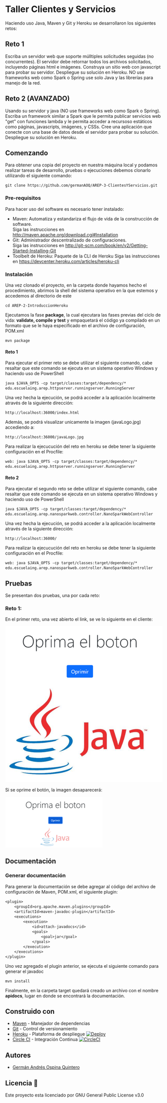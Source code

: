 # Taller Clientes y Servicios                 
Haciendo uso Java, Maven y Git y Heroku se desarrollaron los siguientes retos:
## Reto 1
Escriba un servidor web que soporte múlltiples solicitudes seguidas (no concurrentes). El servidor debe retornar todos los archivos solicitados, incluyendo páginas html e imágenes. Construya un sitio web con javascript para probar su servidor. Despliegue su solución en Heroku. NO use frameworks web como Spark o Spring use solo Java y las librerías para manejo de la red.
## Reto 2 (AVANZADO)
Usando su  servidor y java (NO use frameworks web como Spark o Spring). Escriba un framework similar a Spark que le permita publicar servicios web "get" con funciones lambda y le permita acceder a recursoso estáticos como páginas, javascripts, imágenes, y CSSs. Cree una aplicación que conecte con una base de datos desde el servidor para probar su solución. Despliegue su solución en Heroku.
## Comenzando
Para obtener una copia del proyecto en nuestra máquina local y podamos realizar tareas de desarrollo, pruebas o ejecuciones debemos clonarlo utilizando el siguiente comando:
```
git clone https://github.com/germanAOQ/AREP-3-ClientesYServicios.git
```
### Pre-requisitos
Para hacer uso del software es necesario tener instalado:
* Maven: Automatiza y estandariza el flujo de vida de la construcción de software.                 
    Siga las instrucciones en http://maven.apache.org/download.cgi#Installation
* Git: Administrador descentralizado de configuraciones.                     
    Siga las instrucciones en http://git-scm.com/book/en/v2/Getting-Started-Installing-Git
* Toolbelt de Heroku: Paquete de la CLI de Heroku
    Siga las instrucciones en https://devcenter.heroku.com/articles/heroku-cli
### Instalación
Una vez clonado el proyecto, en la carpeta donde hayamos hecho el procedimiento, abrimos la shell del sistema operativo en la que estemos y accedemos al directorio de este
```
cd AREP-2-IntroduccionHeroku
```
Ejecutamos la fase **package**, la cual ejecutara las fases previas del ciclo de vida: **validate, compile y test** y empaquetará el código ya compilado en un formato que se le haya especificado en el archivo de configuración, POM.xml
```
mvn package
```
#### Reto 1
Para ejecutar el primer reto se debe utilizar el siguiente comando, cabe resaltar que este comando se ejecuta en un sistema operativo Windows y haciendo uso de PowerShell
```
java $JAVA_OPTS -cp target/classes:target/dependency/* edu.escuelaing.arep.httpserver.runningserver.RunningServer
```
Una vez hecha la ejecución, se podrá acceder a la aplicación localmente através de la siguiente dirección:
```
http://localhost:36000/index.html
```
Además, se podrá visualizar unicamente la imagen (javaLogo.jpg) accediendo a:
```
http://localhost:36000/javaLogo.jpg
```
Para realizar la ejecucución del reto en heroku se debe tener la siguiente configuración en el Procfile:
```
web: java $JAVA_OPTS -cp target/classes:target/dependency/* edu.escuelaing.arep.httpserver.runningserver.RunningServer
```
#### Reto 2
Para ejecutar el segundo reto se debe utilizar el siguiente comando, cabe resaltar que este comando se ejecuta en un sistema operativo Windows y haciendo uso de PowerShell
```
java $JAVA_OPTS -cp target/classes:target/dependency/* edu.escuelaing.arep.nanosparkweb.controller.NanoSparkWebController
```
Una vez hecha la ejecución, se podrá acceder a la aplicación localmente através de la siguiente dirección:
```
http://localhost:36000/
```
Para realizar la ejecucución del reto en heroku se debe tener la siguiente configuración en el Procfile:
```
web: java $JAVA_OPTS -cp target/classes:target/dependency/* edu.escuelaing.arep.nanosparkweb.controller.NanoSparkWebController
```
## Pruebas
Se presentan dos pruebas, una por cada reto:

### Reto 1:
En el primer reto, una vez abierto el link, se ve lo siguiente en el cliente:

![](images/Reto1_prueba_1.PNG)      

Si se oprime el botón, la imagen desaparecerá: 

![](images/Reto1_prueba_2.PNG)
## Documentación

### Generar documentación
Para generar la documentación se debe agregar al código del archivo de configuración de Maven, POM.xml, el siguiente plugin:
```
<plugin>
	<groupId>org.apache.maven.plugins</groupId>
	<artifactId>maven-javadoc-plugin</artifactId>
	<executions>
		<execution>
			<id>attach-javadocs</id>
			<goals>
				<goal>jar</goal>
			</goals>
		</execution>
	</executions>
</plugin>

```
Uno vez agregado el plugin anterior, se ejecuta el siguiente comando para generar el javadoc
```
mvn install
```
Finalmente, en la carpeta target quedará creado un archivo con el nombre **apidocs**, lugar en donde se encontrará la documentación.

## Construido con 
* [Maven](https://maven.apache.org/) - Manejador de dependencias
* [Git](https://github.com/) - Control de versionamiento
* [Heroku](https://heroku.com) - Plataforma de despliegue [![Deploy](https://www.herokucdn.com/deploy/button.png)](http://nanosparkweb.herokuapp.com/index.html)
* [Circle CI]() - Integración Continua [![CircleCI](https://circleci.com/gh/germanAOQ/AREP-2-IntroduccionHeroku.svg?style=svg)](https://circleci.com/gh/circleci/circleci-docs)

## Autores 
* [Germán Andrés Ospina Quintero](https://github.com/germanAOQ)

## Licencia 📄
Este proyecto esta licenciado por GNU General Public License v3.0
